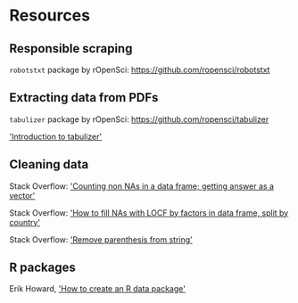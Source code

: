 # Resources

## Responsible scraping

`robotstxt` package by rOpenSci: https://github.com/ropensci/robotstxt

## Extracting data from PDFs

`tabulizer` package by rOpenSci: https://github.com/ropensci/tabulizer

['Introduction to tabulizer'](https://cran.r-project.org/web/packages/tabulizer/vignettes/tabulizer.html)

## Cleaning data

Stack Overflow: ['Counting non NAs in a data frame; getting answer as a vector'](https://stackoverflow.com/questions/4986101/counting-non-nas-in-a-data-frame-getting-answer-as-a-vector)

Stack Overflow: ['How to fill NAs with LOCF by factors in data frame, split by country'](https://stackoverflow.com/questions/13616965/how-to-fill-nas-with-locf-by-factors-in-data-frame-split-by-country)

Stack Overflow: ['Remove parenthesis from string'](https://stackoverflow.com/questions/9449466/remove-parenthesis-from-string)

## R packages

Erik Howard, ['How to create an R data package'](https://www.erikhoward.net/how-to-create-an-r-data-package/)
